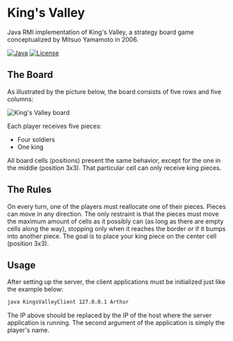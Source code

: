 # King's Valley

Java RMI implementation of King's Valley, a strategy board game conceptualized by Mitsuo Yamamoto in 2006.

[![Java](https://img.shields.io/badge/java-10-blue.svg)](https://www.oracle.com/technetwork/java/javase/10-relnote-issues-4108729.html)
[![License](https://img.shields.io/github/license/mashape/apistatus.svg)](https://opensource.org/licenses/MIT)

## The Board

As illustrated by the picture below, the board consists of five rows and five columns:

![King's Valley board](http://www.gift-box.co.jp/english/kingsvalley/KV15.jpg)  

Each player receives five pieces:
- Four soldiers
- One king

All board cells (positions) present the same behavior, except for the one in the middle (position 3x3). That particular cell can only receive king pieces.

## The Rules

On every turn, one of the players must reallocate one of their pieces. Pieces can move in any direction. The only restraint is that the pieces must move the maximum amount of cells as it possibly can (as long as there are empty cells along the way), stopping only when it reaches the border or if it bumps into another piece.
The goal is to place your king piece on the center cell (position 3x3). 

## Usage

After setting up the server, the client applications must be initialized just like the example below:

```bash
java KingsValleyClient 127.0.0.1 Arthur
```

The IP above should be replaced by the IP of the host where the server application is running. The second argument of the application is simply the player's name.
